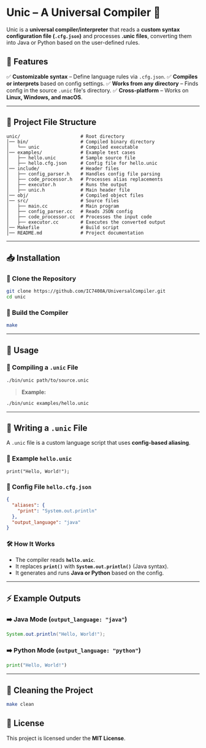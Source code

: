 # **Unic – A Universal Compiler** 🚀

Unic is a **universal compiler/interpreter** that reads a **custom syntax configuration file (`.cfg.json`)** and processes **.unic files**, converting them into Java or Python based on the user-defined rules.

## **📌 Features**
✅ **Customizable syntax** – Define language rules via `.cfg.json`.
✅ **Compiles or interprets** based on config settings.
✅ **Works from any directory** – Finds config in the source `.unic` file's directory.
✅ **Cross-platform** – Works on **Linux, Windows, and macOS**.

---

## **📂 Project File Structure**
```
unic/                      # Root directory
│── bin/                   # Compiled binary directory
│   └── unic               # Compiled executable
│── examples/              # Example test cases
│   ├── hello.unic         # Sample source file
│   ├── hello.cfg.json     # Config file for hello.unic
│── include/               # Header files
│   ├── config_parser.h    # Handles config file parsing
│   ├── code_processor.h   # Processes alias replacements
│   ├── executor.h         # Runs the output
│   ├── unic.h             # Main header file
│── obj/                   # Compiled object files
│── src/                   # Source files
│   ├── main.cc            # Main program
│   ├── config_parser.cc   # Reads JSON config
│   ├── code_processor.cc  # Processes the input code
│   ├── executor.cc        # Executes the converted output
│── Makefile               # Build script
│── README.md              # Project documentation
```

---

## **📥 Installation**
### **🔹 Clone the Repository**
```sh
git clone https://github.com/IC7400A/UniversalCompiler.git
cd unic
```

### **🔹 Build the Compiler**
```sh
make
```

---

## **🚀 Usage**
### **🔹 Compiling a `.unic` File**
```sh
./bin/unic path/to/source.unic
```
> **Example:**
```sh
./bin/unic examples/hello.unic
```
---

## **📖 Writing a `.unic` File**
A `.unic` file is a custom language script that uses **config-based aliasing**.

### **🔹 Example `hello.unic`**
```unic
print("Hello, World!");
```

### **🔹 Config File `hello.cfg.json`**
```json
{
  "aliases": {
    "print": "System.out.println"
  },
  "output_language": "java"
}
```

### **🛠 How It Works**
- The compiler reads **`hello.unic`**.
- It replaces **`print()`** with **`System.out.println()`** (Java syntax).
- It generates and runs **Java or Python** based on the config.

---

## **⚡ Example Outputs**
### **➡️ Java Mode (`output_language: "java"`)**
```java
System.out.println("Hello, World!");
```

### **➡️ Python Mode (`output_language: "python"`)**
```python
print("Hello, World!")
```

---

## **🧹 Cleaning the Project**
```sh
make clean
```

## **📜 License**
This project is licensed under the **MIT License**.
